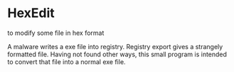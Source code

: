 # HexEdit
to modify some file in hex format

A malware writes a exe file into registry.
Registry export gives a strangely formatted file.
Having not found other ways, this small program is intended to convert that file into a normal exe file.

